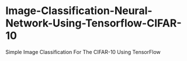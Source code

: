 # Image-Classification-Neural-Network-Using-Tensorflow-CIFAR-10
Simple Image Classification For The CIFAR-10 Using TensorFlow
